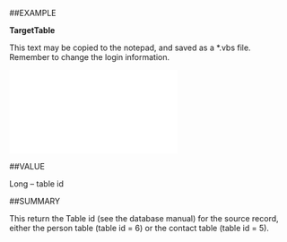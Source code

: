 
##EXAMPLE

**TargetTable**

This text may be copied to the notepad, and saved as a *.vbs file. Remember to change the login information.

![](..\..\Examples\vbs\SORelation.TargetTable.vbs.txt)


##VALUE

Long – table id


##SUMMARY

This return the Table id (see the database manual) for the source record, either the person table (table id = 6) or the contact table (table id = 5).

